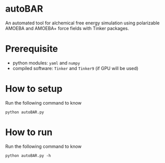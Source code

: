 # autoBAR
An automated tool for alchemical free energy simulation using polarizable AMOEBA and AMOEBA+ force fields with Tinker packages.

# Prerequisite
- python modules: `yaml` and `numpy`
- compiled software: `Tinker` and `Tinker9` (if GPU will be used)

# How to setup 

Run the following command to know 
	
```shell
python autoBAR.py
```
# How to run 

Run the following command to know 
	
```shell
python autoBAR.py -h
```



